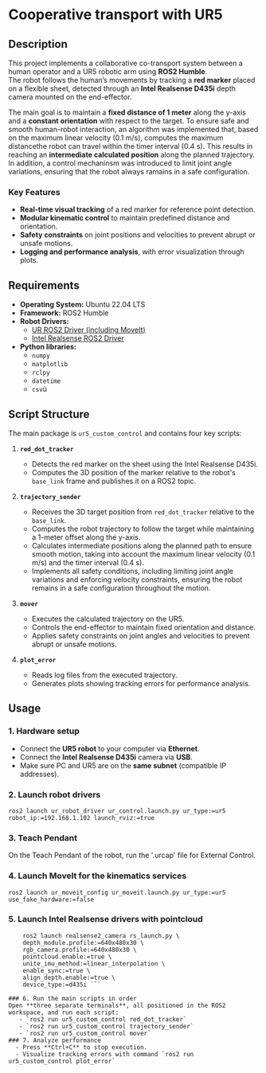 # Cooperative transport with UR5
## Description
This project implements a collaborative co-transport system between a human operator and a UR5 robotic arm using **ROS2 Humble**.  
The robot follows the human’s movements by tracking a **red marker** placed on a flexible sheet, detected through an **Intel Realsense D435i** depth camera mounted on the end-effector.  

The main goal is to maintain a **fixed distance of 1 meter** along the y-axis and a **constant orientation** with respect to the target. To ensure safe and smooth human-robot interaction, an algorithm was implemented that, based on the maximum linear velocity (0.1 m/s), computes the maximum distancethe robot can travel within the timer interval (0.4 s). This results in reaching an **intermediate calculated position** along the planned trajectory. In addition, a control mechaninsm was introduced to limit joint angle variations, ensuring that the robot always ramains in a safe configuration.
### Key Features
- **Real-time visual tracking** of a red marker for reference point detection.  
- **Modular kinematic control** to maintain predefined distance and orientation.  
- **Safety constraints** on joint positions and velocities to prevent abrupt or unsafe motions.  
- **Logging and performance analysis**, with error visualization through plots.

## Requirements
- **Operating System:** Ubuntu 22.04 LTS  
- **Framework:** ROS2 Humble  
- **Robot Drivers:**  
  - [UR ROS2 Driver (including MoveIt)](https://github.com/UniversalRobots/Universal_Robots_ROS2_Driver/tree/humble)  
  - [Intel Realsense ROS2 Driver](https://github.com/IntelRealSense/realsense-ros)
- **Python libraries:**  
  - `numpy`  
  - `matplotlib`  
  - `rclpy`  
  - `datetime`  
  - `csv`ù
## Script Structure
The main package is `ur5_custom_control` and contains four key scripts:

1. **`red_dot_tracker`**  
   - Detects the red marker on the sheet using the Intel Realsense D435i.  
   - Computes the 3D position of the marker relative to the robot's `base_link` frame and publishes it on a ROS2 topic.

2. **`trajectory_sender`**  
   - Receives the 3D target position from `red_dot_tracker` relative to the `base_link`.  
   - Computes the robot trajectory to follow the target while maintaining a 1-meter offset along the y-axis.  
   - Calculates intermediate positions along the planned path to ensure smooth motion, taking into account the maximum linear velocity (0.1 m/s) and the timer          interval (0.4 s).  
   - Implements all safety conditions, including limiting joint angle variations and enforcing velocity constraints, ensuring the robot remains in a safe               configuration throughout the motion.

3. **`mover`**  
   - Executes the calculated trajectory on the UR5.  
   - Controls the end-effector to maintain fixed orientation and distance.  
   - Applies safety constraints on joint angles and velocities to prevent abrupt or unsafe motions.

4. **`plot_error`**  
   - Reads log files from the executed trajectory.  
   - Generates plots showing tracking errors for performance analysis.
## Usage
### 1. Hardware setup
- Connect the **UR5 robot** to your computer via **Ethernet**.  
- Connect the **Intel Realsense D435i** camera via **USB**.  
- Make sure PC and UR5 are on the **same subnet** (compatible IP addresses).
### 2. Launch robot drivers
 `ros2 launch ur_robot_driver ur_control.launch.py ur_type:=ur5 robot_ip:=192.168.1.102 launch_rviz:=true`
### 3. Teach Pendant 
On the Teach Pendant of the robot, run the '.urcap' file for External Control.
### 4. Launch MoveIt for the kinematics services
`ros2 launch ur_moveit_config ur_moveit.launch.py ur_type:=ur5 use_fake_hardware:=false`
### 5. Launch Intel Realsense drivers with pointcloud
```
    ros2 launch realsense2_camera rs_launch.py \
    depth_module.profile:=640x480x30 \
    rgb_camera.profile:=640x480x30 \
    pointcloud.enable:=true \
    unite_imu_method:=linear_interpolation \
    enable_sync:=true \
    align_depth.enable:=true \
    device_type:=d435i ```

### 6. Run the main scripts in order
Open **three separate terminals**, all positioned in the ROS2 workspace, and run each script:
   - `ros2 run ur5_custom_control red_dot_tracker`
   - `ros2 run ur5_custom_control trajectory_sender`
   - `ros2 run ur5_custom_control mover`
### 7. Analyze performance
  - Press **Ctrl+C** to stop execution.
  - Visualize tracking errors with command `ros2 run ur5_custom_control plot_error` 

